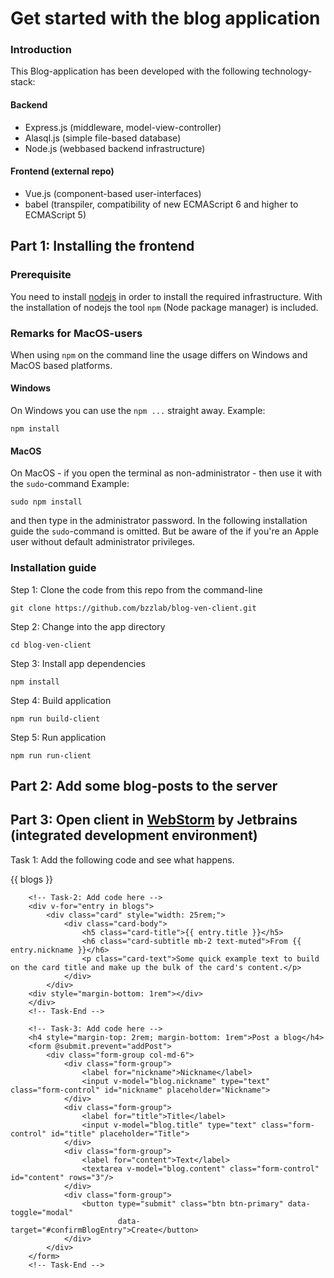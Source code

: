 # Get started with the blog application
### Introduction
This Blog-application has been developed with the following technology-stack:
#### Backend
* Express.js (middleware, model-view-controller)
* Alasql.js (simple file-based database)
* Node.js (webbased backend infrastructure)

#### Frontend (external repo)
* Vue.js (component-based user-interfaces)
* babel (transpiler, compatibility of new ECMAScript 6 and higher to ECMAScript 5)


## Part 1: Installing the frontend
### Prerequisite
You need to install [nodejs](https://nodejs.org/en/) in order to install the required infrastructure. With the installation of nodejs the tool `npm` (Node package manager) is included.

### Remarks for MacOS-users
When using  `npm` on the command line the usage differs on Windows and MacOS based platforms.
#### Windows 
On Windows you can use the `npm ...` straight away. Example: 
```
npm install
```
#### MacOS
On MacOS - if you open the terminal as non-administrator - then use it with the `sudo`-command 
Example: 
```
sudo npm install
``` 
and then type  in the administrator password. 
In the following installation guide the `sudo`-command is omitted. But be aware of the if you're an Apple user without default administrator privileges.

### Installation guide
Step 1: Clone the code from this repo from the command-line
```
git clone https://github.com/bzzlab/blog-ven-client.git
```
Step 2: Change into the app directory
```
cd blog-ven-client
```
Step 3: Install app dependencies
```
npm install
```
Step 4: Build application
```
npm run build-client
```
Step 5: Run application
```
npm run run-client
```

## Part 2: Add some blog-posts to the server
 

## Part 3: Open client in [WebStorm](https://www.jetbrains.com/webstorm/) by Jetbrains (integrated development environment)
Task 1: Add the following code and see what happens.
        <!-- Task-1: Add code here -->
        <div>
            {{ blogs }}
        </div>
        <!-- Task-End -->

        <!-- Task-2: Add code here -->
        <div v-for="entry in blogs">
            <div class="card" style="width: 25rem;">
                <div class="card-body">
                    <h5 class="card-title">{{ entry.title }}</h5>
                    <h6 class="card-subtitle mb-2 text-muted">From {{ entry.nickname }}</h6>
                    <p class="card-text">Some quick example text to build on the card title and make up the bulk of the card's content.</p>
                </div>
            </div>
        <div style="margin-bottom: 1rem"></div>
        </div>
        <!-- Task-End -->

        <!-- Task-3: Add code here -->
        <h4 style="margin-top: 2rem; margin-bottom: 1rem">Post a blog</h4>
        <form @submit.prevent="addPost">
            <div class="form-group col-md-6">
                <div class="form-group">
                    <label for="nickname">Nickname</label>
                    <input v-model="blog.nickname" type="text" class="form-control" id="nickname" placeholder="Nickname">
                </div>
                <div class="form-group">
                    <label for="title">Title</label>
                    <input v-model="blog.title" type="text" class="form-control" id="title" placeholder="Title">
                </div>
                <div class="form-group">
                    <label for="content">Text</label>
                    <textarea v-model="blog.content" class="form-control" id="content" rows="3"/>
                </div>
                <div class="form-group">
                    <button type="submit" class="btn btn-primary" data-toggle="modal"
                            data-target="#confirmBlogEntry">Create</button>
                </div>
            </div>
        </form>
        <!-- Task-End -->